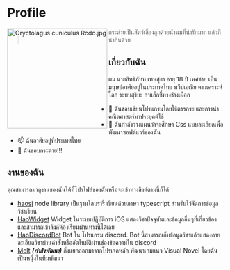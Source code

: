 # Profile
<div>
  <p align=center>
    <img src="https://upload.wikimedia.org/wikipedia/commons/thumb/1/1f/Oryctolagus_cuniculus_Rcdo.jpg/1200px-Oryctolagus_cuniculus_Rcdo.jpg" alt="Oryctolagus cuniculus Rcdo.jpg" width=230px align=left>
  </p>
</div>

> กระต่ายเป็นสัตว์เลี้ยงลูกด้วยน้ำนมที่น่ารักมาก แล้วก็น่ากินด้วย

## เกี่ยวกับฉัน
ผม นายสิทธิภัทท์ เทพสุธา อายุ 18 ปี เพศชาย เป็นมนุษย์อาศัยอยู่ในประเทศไทย ทวีปเอเชีย ดาวเคราะห์โลก ระบบสุริยะ กาแล็กซี่ทางช้างเผือก
 - 👀 ฉันชอบเขียนโปรแกรมโดยใช้ตรรกระ และการนำคณิตศาสตร์มาประยุคต์ใช้
 - 🌱 ฉันกำลังวางแผนว่าจะศึกษา Css แบบละเอียดเพื่อพัฒนาซอฟต์แวร์ของฉัน
 - 📫 ฉันอาศัยอยู่ที่ประเทศไทย
 - 🐇 ฉันชอบกระต่าย!!!

## งานของฉัน
คุณสามารถมาดูงานของฉันได้ที่โปรไฟล์ของฉันหรือจะเข้าทางลิงค์ตามนี้ก็ได้

- [haosj](https://github.com/karnhao/haosj) node library เป็นฐานไลบรารี่ เขียนด้วยภาษา typescript สำหรับไว้จัดการข้อมูลวิชาเรียน
- [HaoWidget](https://github.com/karnhao/HaoWidget) Widget ในระบบปฏิบัติการ iOS แสดงวิชาปัจจุบันและข้อมูลอื่นๆที่เกี่ยวข้อง และสามารถเข้าลิงค์ห้องเรียนผ่านทางนี้ได้เลย 
- [HaoDiscordBot](https://github.com/karnhao/HaoDiscordBot) Bot ใน โปรแกรม discord. Bot นี้สามารถเก็บข้อมูลวิชาแล้วแสดงลายละเอียดวิชาผ่านคำสั่งหรืออัตโนมัติผ่านช่องข้อความใน discord
- [Melt](https://github.com/karnhao/Melt) ***(กำลังพัฒนา)*** กิ่งแยกออกมาจากโปรเจคหลัก พัฒนาเกมแนว Visual Novel โดยฉันเป็นหนุึ่งในทีมพัฒนา



<!---
karnhao/karnhao is a ✨ special ✨ repository because its `README.md` (this file) appears on your GitHub profile.
You can click the Preview link to take a look at your changes.
--->
